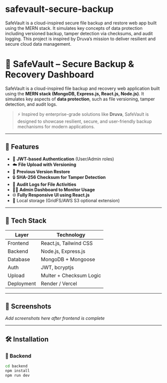 # safevault-secure-backup
SafeVault is a cloud-inspired secure file backup and restore web app built using the MERN stack. It simulates key concepts of data protection including versioned backup, tamper detection via checksums, and audit logging. This project is inspired by Druva’s mission to deliver resilient and secure cloud data management.
# 🔐 SafeVault – Secure Backup & Recovery Dashboard

SafeVault is a cloud-inspired file backup and recovery web application built using the **MERN stack (MongoDB, Express.js, React.js, Node.js)**. It simulates key aspects of **data protection**, such as file versioning, tamper detection, and audit logs.

> ⚡ Inspired by enterprise-grade solutions like **Druva**, SafeVault is designed to showcase resilient, secure, and user-friendly backup mechanisms for modern applications.

---

## 🚀 Features

- 🔐 **JWT-based Authentication** (User/Admin roles)
- ☁️ **File Upload with Versioning**
- 🧾 **Previous Version Restore**
- 🔒 **SHA-256 Checksum for Tamper Detection**
- 📜 **Audit Logs for File Activities**
- 🧑‍💻 **Admin Dashboard to Monitor Usage**
- 🌐 **Fully Responsive UI using React.js**
- 📂 Local storage (GridFS/AWS S3 optional extension)

---

## 🧰 Tech Stack

| Layer      | Technology            |
|------------|------------------------|
| Frontend   | React.js, Tailwind CSS |
| Backend    | Node.js, Express.js    |
| Database   | MongoDB + Mongoose     |
| Auth       | JWT, bcryptjs          |
| Upload     | Multer + Checksum Logic|
| Deployment | Render / Vercel        |

---

## 📸 Screenshots

_Add screenshots here after frontend is complete_

---

## 🛠️ Installation

### 🔹 Backend
```bash
cd backend
npm install
npm run dev
